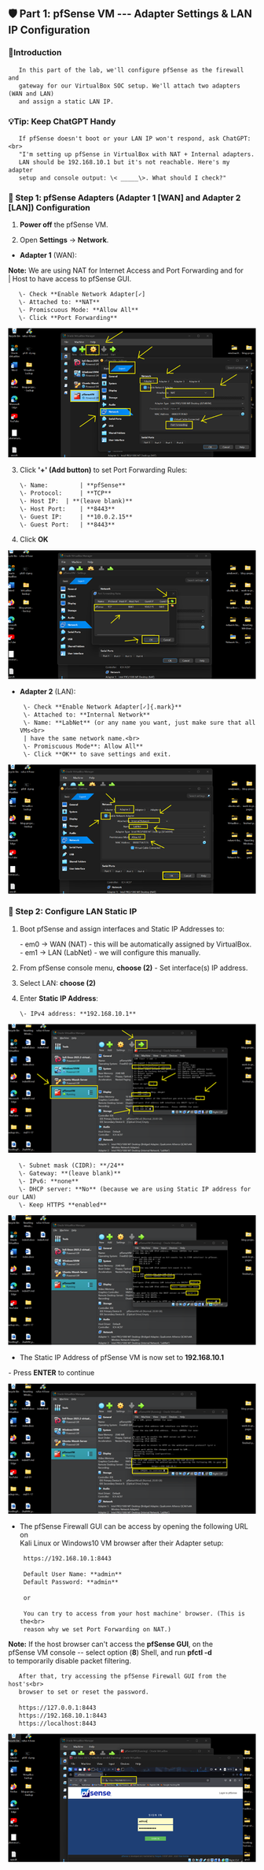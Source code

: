 ﻿

## 🛡️ Part 1: pfSense VM --- Adapter Settings & LAN IP Configuration

### 📌Introduction

       In this part of the lab, we'll configure pfSense as the firewall and 
       gateway for our VirtualBox SOC setup. We'll attach two adapters (WAN and LAN)
       and assign a static LAN IP.

### 💡Tip: Keep ChatGPT Handy

       If pfSense doesn't boot or your LAN IP won't respond, ask ChatGPT:<br>
       "I'm setting up pfSense in VirtualBox with NAT + Internal adapters.
       LAN should be 192.168.10.1 but it's not reachable. Here's my adapter 
       setup and console output: \< _____\>. What should I check?"

### 🔹 Step 1: pfSense Adapters (Adapter 1 \[WAN\] and Adapter 2 \[LAN\]) Configuration

1. **Power off** the pfSense VM.

2. Open **Settings** → **Network**.

- **Adapter 1** (WAN):

**Note:** We are using NAT for Internet Access and Port Forwarding and for<br>
        | Host to have access to pfSense GUI.

       \- Check **Enable Network Adapter[✓]
       \- Attached to: **NAT**
       \- Promiscuous Mode: **Allow All**
       \- Click **Port Forwarding**

![](../images/9pf1-images/pf1.png)

3. Click **'+' (Add button)** to set Port Forwarding Rules:

       \- Name: 		| **pfSense**
       \- Protocol:  	| **TCP**
       \- Host IP: 	| **(leave blank)**
       \- Host Port: 	| **8443**
       \- Guest IP: 	| **10.0.2.15**
       \- Guest Port: 	| **8443**

4. Click **OK**

![](../images/9pf1-images/pf2.png)

- **Adapter 2** (LAN):

       \- Check **Enable Network Adapter[✓]{.mark}**
       \- Attached to: **Internal Network**
       \- Name: **LabNet** (or any name you want, just make sure that all VMs<br>
       | have the same network name.<br>
       \- Promiscuous Mode**: Allow All**
       \- Click **OK** to save settings and exit.

![](../images/9pf1-images/pf3.png)

### 🔹 Step 2: Configure LAN Static IP

1.  Boot pfSense and assign interfaces and Static IP Addresses to:

       \- em0 → WAN (NAT) 	\- this will be automatically assigned by VirtualBox.
       \- em1 → LAN (LabNet) 	\- we will configure this manually.

2. From pfSense console menu, **choose (2)** - Set interface(s) IP address.
3. Select LAN: **choose (2)**
4. Enter **Static IP Address**:

       \- IPv4 address: **192.168.10.1**

![](../images/9pf1-images/pf4.png)

       \- Subnet mask (CIDR): **/24**
       \- Gateway: **(leave blank)**
       \- IPv6: **none**
       \- DHCP server: **No** (because we are using Static IP address for our LAN)
       \- Keep HTTPS **enabled**

![](../images/9pf1-images/pf5.png)

- The Static IP Address of pfSense VM is now set to **192.168.10.1**

 \- Press **ENTER** to continue

![](../images/9pf1-images/pf6.png)

- The pfSense Firewall GUI can be access by opening the following URL on<br>
       Kali Linux or Windows10 VM browser after their Adapter setup:
       
       https://192.168.10.1:8443
       
       Default User Name: **admin**
       Default Password: **admin**

       or

       You can try to access from your host machine' browser. (This is the<br>
       reason why we set Port Forwarding on NAT.)

**Note:** If the host browser can't access the **pfSense GUI**, on the<br>
       pfSense VM console -- select option (**8**) Shell, and run **pfctl -d**<br> 
       to temporarily disable packet filtering.

       After that, try accessing the pfSense Firewall GUI from the host's<br>
       browser to set or reset the password.

       https://127.0.0.1:8443
       https://192.168.10.1:8443
       https://localhost:8443
       
![](../images/9pf1-images/pf7.png)


<!-- [👉 Install Ubuntu Server VM](/4UbuntuServerVM_page.md)→

[🔙 Back to Home\](../index.md)
